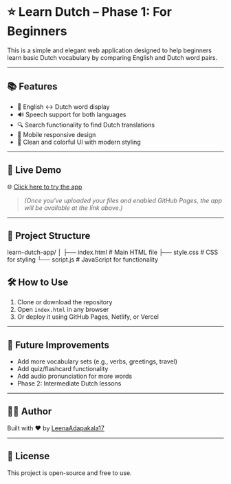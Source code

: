# ⭐ Learn Dutch – Phase 1: For Beginners

This is a simple and elegant web application designed to help beginners learn basic Dutch vocabulary by comparing English and Dutch word pairs.

---

## 📚 Features

- 📝 English ↔️ Dutch word display  
- 🔊 Speech support for both languages  
- 🔍 Search functionality to find Dutch translations  
- 📱 Mobile responsive design  
- 🎨 Clean and colorful UI with modern styling

---

## 🚀 Live Demo

🌐 [Click here to try the app](https://leenaadapakala17.github.io/learn-dutch/)

> *(Once you've uploaded your files and enabled GitHub Pages, the app will be available at the link above.)*

---

## 📂 Project Structure


learn-dutch-app/
│
├── index.html # Main HTML file
├── style.css # CSS for styling
└── script.js # JavaScript for functionality

## 🛠️ How to Use

1. Clone or download the repository  
2. Open `index.html` in any browser  
3. Or deploy it using GitHub Pages, Netlify, or Vercel

---

## 🎯 Future Improvements

- Add more vocabulary sets (e.g., verbs, greetings, travel)
- Add quiz/flashcard functionality
- Add audio pronunciation for more words
- Phase 2: Intermediate Dutch lessons

---

## 🧑‍💻 Author

Built with ❤️ by [LeenaAdapakala17](https://github.com/LeenaAdapakala17)

---

## 📜 License

This project is open-source and free to use.
